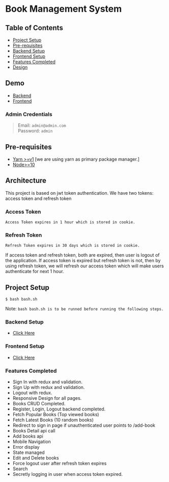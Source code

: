 # Book Management System

## Table of Contents

- [Project Setup](#project-setup)
- [Pre-requisites](#prerequisites)
- [Backend Setup](#backend-setup)
- [Frontend Setup](#frontend-setup)
- [Features Completed](#features-completed)
- [Design](https://www.figma.com/file/Klm9ONASTghC7H6UsPnacB/Untitled?node-id=0%3A1)

## Demo

- [Backend](http://admin.onehousesolution.com/admin)
- [Frontend](http://dev.onehousesolution.com)

### Admin Credentials

> Email: `admin@admin.com` <br/>
> Password: `admin`

## Pre-requisites

- [Yarn >=v1](https://classic.yarnpkg.com/en/docs/install) [we are using yarn as primary package manager.]
- [Node>=10](https://nodejs.org/en/)

## Architecture

This project is based on jwt token authentication. We have two tokens: access token and refresh token

### Access Token

`Access Token expires in 1 hour which is stored in cookie.`

### Refresh Token

`Refresh Token expires in 30 days which is stored in cookie.`

If access token and refresh token, both are expired, then user is logout of the application. If access token is expired but refresh token is not, then by using refresh token, we will refresh our access token which will make users authenticate for next 1 hour.

## Project Setup

```
$ bash bash.sh
```

Note: `bash bash.sh is to be runned before running the following steps.`

### Backend Setup

- [Click Here](https://github.com/shakyasaijal/bookManagementSystem/wiki/Backend-Setup)

### Frontend Setup

- [Click Here](https://github.com/shakyasaijal/bookManagementSystem/wiki/Frontend-Setup)

### Features Completed

- Sign In with redux and validation.
- Sign Up with redux and validation.
- Logout with redux.
- Responsive Design for all pages.
- Books CRUD Completed.
- Register, Login, Logout backend completed.
- Fetch Popular Books (Top viewed books)
- Fetch Latest Books (10 random books)
- Redirect to sign in page if unauthenticated user points to /add-book
- Books Detail api call
- Add books api
- Mobile Navigation
- Error display
- State managed
- Edit and Delete books
- Force logout user after refresh token expires
- Search
- Secretly logging in user when access token expired.
